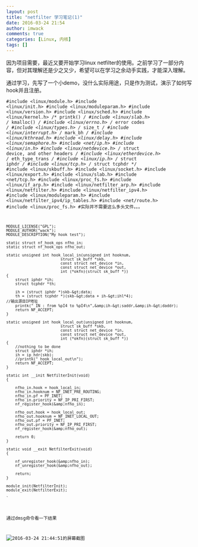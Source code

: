 ```yaml
---
layout: post
title: "netfilter 学习笔记(1)"
date: 2016-03-24 21:54
author: imwack
comments: true
categories: [Linux, 内核]
tags: []
---
```

因为项目需要，最近又要开始学习linux netfilter的使用。之前学习了一部分内容，但对其理解还是少之又少，希望可以在学习之余动手实践，才能深入理解。

通过学习，先写了一个小demo，没什么实际用途，只是作为测试，演示了如何写hook并且注册。


<code class="">#include &lt;linux/module.h&gt;
    #include &lt;linux/init.h&gt;
    #include &lt;linux/moduleparam.h&gt;
    #include &lt;linux/version.h&gt;
    #include &lt;linux/sched.h&gt;
    #include &lt;linux/kernel.h&gt; /* printk() */
    #include &lt;linux/slab.h&gt; /* kmalloc() */
    #include &lt;linux/errno.h&gt;  /* error codes */
    #include &lt;linux/types.h&gt;  /* size_t */
    #include &lt;linux/interrupt.h&gt; /* mark_bh */
    #include &lt;linux/kthread.h&gt;
    #include &lt;linux/delay.h&gt;
    #include &lt;linux/semaphore.h&gt;
    #include &lt;net/ip.h&gt;
    #include &lt;linux/in.h&gt;
    #include &lt;linux/netdevice.h&gt;   /* struct device, and other headers */
    #include &lt;linux/etherdevice.h&gt; /* eth_type_trans */
    #include &lt;linux/ip.h&gt;          /* struct iphdr */
    #include &lt;linux/tcp.h&gt;         /* struct tcphdr */
    #include &lt;linux/skbuff.h&gt;
    #include &lt;linux/socket.h&gt;
    #include &lt;linux/export.h&gt;
    #include &lt;linux/slab.h&gt;
    #include &lt;net/tcp.h&gt;
    #include &lt;linux/proc_fs.h&gt;
    #include &lt;linux/if_arp.h&gt;
    #include &lt;linux/netfilter_arp.h&gt;
    #include &lt;linux/netfilter.h&gt;
    #include &lt;linux/netfilter_ipv4.h&gt;
    #include &lt;linux/moduleparam.h&gt;
    #include &lt;linux/netfilter_ipv4/ip_tables.h&gt;
    #include &lt;net/route.h&gt;
    #include &lt;linux/proc_fs.h&gt;
    #实际并不需要这么多头文件。。。
    
    MODULE_LICENSE("GPL");
    MODULE_AUTHOR("wack");
    MODULE_DESCRIPTION("My hook test");
    
    static struct nf_hook_ops nfho_in;
    static struct nf_hook_ops nfho_out;
    
    static unsigned int hook_local_in(unsigned int hooknum,
                            struct sk_buff *skb,
                            const struct net_device *in,
                            const struct net_device *out,
                            int (*okfn)(struct sk_buff *))
    {
        struct iphdr *ih;
        struct tcphdr *th;
    
        ih = (struct iphdr *)skb-&gt;data;
        th = (struct tcphdr *)(skb-&gt;data + ih-&gt;ihl*4);
    //输出源目IP地址
        printk(" IN : from %pI4 to %pI4\n",&amp;ih-&gt;saddr,&amp;ih-&gt;daddr);
        return NF_ACCEPT;
    }
    
    static unsigned int hook_local_out(unsigned int hooknum,
                            struct sk_buff *skb,
                            const struct net_device *in,
                            const struct net_device *out,
                            int (*okfn)(struct sk_buff *))
    {
        //nothing to be done
        struct iphdr *ih;
        ih = ip_hdr(skb);  
        //printk(" hook_local_out\n");
        return NF_ACCEPT;
    }
    
    static int __init NetfilterInit(void)    
    {
        
        nfho_in.hook = hook_local_in;
        nfho_in.hooknum = NF_INET_PRE_ROUTING;
        nfho_in.pf = PF_INET;
        nfho_in.priority = NF_IP_PRI_FIRST;
        nf_register_hook(&amp;nfho_in);
    
        nfho_out.hook = hook_local_out;
        nfho_out.hooknum = NF_INET_LOCAL_OUT;
        nfho_out.pf = PF_INET;
        nfho_out.priority = NF_IP_PRI_FIRST;
        nf_register_hook(&amp;nfho_out);
    
        return 0;
    }
    
    static void __exit NetfilterExit(void)
    {
    
        nf_unregister_hook(&amp;nfho_in);
        nf_unregister_hook(&amp;nfho_out);
    
        return;
    }
    
    module_init(NetfilterInit);
    module_exit(NetfilterExit);
    
    `

通过dmsg命令看一下结果

![2016-03-24 21:44:51的屏幕截图](http://45.78.50.155/wack/wp-content/uploads/2016/03/2016-03-24-214451的屏幕截图.png)
